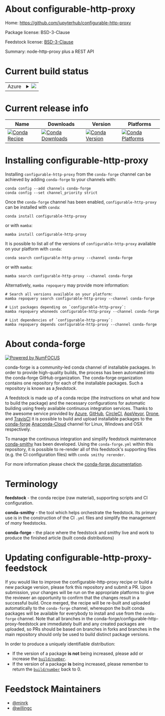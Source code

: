About configurable-http-proxy
=============================

Home: https://github.com/jupyterhub/configurable-http-proxy

Package license: BSD-3-Clause

Feedstock license: [BSD-3-Clause](https://github.com/conda-forge/configurable-http-proxy-feedstock/blob/main/LICENSE.txt)

Summary: node-http-proxy plus a REST API

Current build status
====================


<table>
    
  <tr>
    <td>Azure</td>
    <td>
      <details>
        <summary>
          <a href="https://dev.azure.com/conda-forge/feedstock-builds/_build/latest?definitionId=4648&branchName=main">
            <img src="https://dev.azure.com/conda-forge/feedstock-builds/_apis/build/status/configurable-http-proxy-feedstock?branchName=main">
          </a>
        </summary>
        <table>
          <thead><tr><th>Variant</th><th>Status</th></tr></thead>
          <tbody><tr>
              <td>linux_64_nodejs14</td>
              <td>
                <a href="https://dev.azure.com/conda-forge/feedstock-builds/_build/latest?definitionId=4648&branchName=main">
                  <img src="https://dev.azure.com/conda-forge/feedstock-builds/_apis/build/status/configurable-http-proxy-feedstock?branchName=main&jobName=linux&configuration=linux%20linux_64_nodejs14" alt="variant">
                </a>
              </td>
            </tr><tr>
              <td>linux_64_nodejs16</td>
              <td>
                <a href="https://dev.azure.com/conda-forge/feedstock-builds/_build/latest?definitionId=4648&branchName=main">
                  <img src="https://dev.azure.com/conda-forge/feedstock-builds/_apis/build/status/configurable-http-proxy-feedstock?branchName=main&jobName=linux&configuration=linux%20linux_64_nodejs16" alt="variant">
                </a>
              </td>
            </tr><tr>
              <td>linux_64_nodejs17</td>
              <td>
                <a href="https://dev.azure.com/conda-forge/feedstock-builds/_build/latest?definitionId=4648&branchName=main">
                  <img src="https://dev.azure.com/conda-forge/feedstock-builds/_apis/build/status/configurable-http-proxy-feedstock?branchName=main&jobName=linux&configuration=linux%20linux_64_nodejs17" alt="variant">
                </a>
              </td>
            </tr><tr>
              <td>linux_aarch64_nodejs14</td>
              <td>
                <a href="https://dev.azure.com/conda-forge/feedstock-builds/_build/latest?definitionId=4648&branchName=main">
                  <img src="https://dev.azure.com/conda-forge/feedstock-builds/_apis/build/status/configurable-http-proxy-feedstock?branchName=main&jobName=linux&configuration=linux%20linux_aarch64_nodejs14" alt="variant">
                </a>
              </td>
            </tr><tr>
              <td>linux_aarch64_nodejs16</td>
              <td>
                <a href="https://dev.azure.com/conda-forge/feedstock-builds/_build/latest?definitionId=4648&branchName=main">
                  <img src="https://dev.azure.com/conda-forge/feedstock-builds/_apis/build/status/configurable-http-proxy-feedstock?branchName=main&jobName=linux&configuration=linux%20linux_aarch64_nodejs16" alt="variant">
                </a>
              </td>
            </tr><tr>
              <td>linux_aarch64_nodejs17</td>
              <td>
                <a href="https://dev.azure.com/conda-forge/feedstock-builds/_build/latest?definitionId=4648&branchName=main">
                  <img src="https://dev.azure.com/conda-forge/feedstock-builds/_apis/build/status/configurable-http-proxy-feedstock?branchName=main&jobName=linux&configuration=linux%20linux_aarch64_nodejs17" alt="variant">
                </a>
              </td>
            </tr><tr>
              <td>osx_64_nodejs14</td>
              <td>
                <a href="https://dev.azure.com/conda-forge/feedstock-builds/_build/latest?definitionId=4648&branchName=main">
                  <img src="https://dev.azure.com/conda-forge/feedstock-builds/_apis/build/status/configurable-http-proxy-feedstock?branchName=main&jobName=osx&configuration=osx%20osx_64_nodejs14" alt="variant">
                </a>
              </td>
            </tr><tr>
              <td>osx_64_nodejs16</td>
              <td>
                <a href="https://dev.azure.com/conda-forge/feedstock-builds/_build/latest?definitionId=4648&branchName=main">
                  <img src="https://dev.azure.com/conda-forge/feedstock-builds/_apis/build/status/configurable-http-proxy-feedstock?branchName=main&jobName=osx&configuration=osx%20osx_64_nodejs16" alt="variant">
                </a>
              </td>
            </tr><tr>
              <td>osx_64_nodejs17</td>
              <td>
                <a href="https://dev.azure.com/conda-forge/feedstock-builds/_build/latest?definitionId=4648&branchName=main">
                  <img src="https://dev.azure.com/conda-forge/feedstock-builds/_apis/build/status/configurable-http-proxy-feedstock?branchName=main&jobName=osx&configuration=osx%20osx_64_nodejs17" alt="variant">
                </a>
              </td>
            </tr><tr>
              <td>win_64_nodejs14</td>
              <td>
                <a href="https://dev.azure.com/conda-forge/feedstock-builds/_build/latest?definitionId=4648&branchName=main">
                  <img src="https://dev.azure.com/conda-forge/feedstock-builds/_apis/build/status/configurable-http-proxy-feedstock?branchName=main&jobName=win&configuration=win%20win_64_nodejs14" alt="variant">
                </a>
              </td>
            </tr><tr>
              <td>win_64_nodejs16</td>
              <td>
                <a href="https://dev.azure.com/conda-forge/feedstock-builds/_build/latest?definitionId=4648&branchName=main">
                  <img src="https://dev.azure.com/conda-forge/feedstock-builds/_apis/build/status/configurable-http-proxy-feedstock?branchName=main&jobName=win&configuration=win%20win_64_nodejs16" alt="variant">
                </a>
              </td>
            </tr><tr>
              <td>win_64_nodejs17</td>
              <td>
                <a href="https://dev.azure.com/conda-forge/feedstock-builds/_build/latest?definitionId=4648&branchName=main">
                  <img src="https://dev.azure.com/conda-forge/feedstock-builds/_apis/build/status/configurable-http-proxy-feedstock?branchName=main&jobName=win&configuration=win%20win_64_nodejs17" alt="variant">
                </a>
              </td>
            </tr>
          </tbody>
        </table>
      </details>
    </td>
  </tr>
</table>

Current release info
====================

| Name | Downloads | Version | Platforms |
| --- | --- | --- | --- |
| [![Conda Recipe](https://img.shields.io/badge/recipe-configurable--http--proxy-green.svg)](https://anaconda.org/conda-forge/configurable-http-proxy) | [![Conda Downloads](https://img.shields.io/conda/dn/conda-forge/configurable-http-proxy.svg)](https://anaconda.org/conda-forge/configurable-http-proxy) | [![Conda Version](https://img.shields.io/conda/vn/conda-forge/configurable-http-proxy.svg)](https://anaconda.org/conda-forge/configurable-http-proxy) | [![Conda Platforms](https://img.shields.io/conda/pn/conda-forge/configurable-http-proxy.svg)](https://anaconda.org/conda-forge/configurable-http-proxy) |

Installing configurable-http-proxy
==================================

Installing `configurable-http-proxy` from the `conda-forge` channel can be achieved by adding `conda-forge` to your channels with:

```
conda config --add channels conda-forge
conda config --set channel_priority strict
```

Once the `conda-forge` channel has been enabled, `configurable-http-proxy` can be installed with `conda`:

```
conda install configurable-http-proxy
```

or with `mamba`:

```
mamba install configurable-http-proxy
```

It is possible to list all of the versions of `configurable-http-proxy` available on your platform with `conda`:

```
conda search configurable-http-proxy --channel conda-forge
```

or with `mamba`:

```
mamba search configurable-http-proxy --channel conda-forge
```

Alternatively, `mamba repoquery` may provide more information:

```
# Search all versions available on your platform:
mamba repoquery search configurable-http-proxy --channel conda-forge

# List packages depending on `configurable-http-proxy`:
mamba repoquery whoneeds configurable-http-proxy --channel conda-forge

# List dependencies of `configurable-http-proxy`:
mamba repoquery depends configurable-http-proxy --channel conda-forge
```


About conda-forge
=================

[![Powered by
NumFOCUS](https://img.shields.io/badge/powered%20by-NumFOCUS-orange.svg?style=flat&colorA=E1523D&colorB=007D8A)](https://numfocus.org)

conda-forge is a community-led conda channel of installable packages.
In order to provide high-quality builds, the process has been automated into the
conda-forge GitHub organization. The conda-forge organization contains one repository
for each of the installable packages. Such a repository is known as a *feedstock*.

A feedstock is made up of a conda recipe (the instructions on what and how to build
the package) and the necessary configurations for automatic building using freely
available continuous integration services. Thanks to the awesome service provided by
[Azure](https://azure.microsoft.com/en-us/services/devops/), [GitHub](https://github.com/),
[CircleCI](https://circleci.com/), [AppVeyor](https://www.appveyor.com/),
[Drone](https://cloud.drone.io/welcome), and [TravisCI](https://travis-ci.com/)
it is possible to build and upload installable packages to the
[conda-forge](https://anaconda.org/conda-forge) [Anaconda-Cloud](https://anaconda.org/)
channel for Linux, Windows and OSX respectively.

To manage the continuous integration and simplify feedstock maintenance
[conda-smithy](https://github.com/conda-forge/conda-smithy) has been developed.
Using the ``conda-forge.yml`` within this repository, it is possible to re-render all of
this feedstock's supporting files (e.g. the CI configuration files) with ``conda smithy rerender``.

For more information please check the [conda-forge documentation](https://conda-forge.org/docs/).

Terminology
===========

**feedstock** - the conda recipe (raw material), supporting scripts and CI configuration.

**conda-smithy** - the tool which helps orchestrate the feedstock.
                   Its primary use is in the construction of the CI ``.yml`` files
                   and simplify the management of *many* feedstocks.

**conda-forge** - the place where the feedstock and smithy live and work to
                  produce the finished article (built conda distributions)


Updating configurable-http-proxy-feedstock
==========================================

If you would like to improve the configurable-http-proxy recipe or build a new
package version, please fork this repository and submit a PR. Upon submission,
your changes will be run on the appropriate platforms to give the reviewer an
opportunity to confirm that the changes result in a successful build. Once
merged, the recipe will be re-built and uploaded automatically to the
`conda-forge` channel, whereupon the built conda packages will be available for
everybody to install and use from the `conda-forge` channel.
Note that all branches in the conda-forge/configurable-http-proxy-feedstock are
immediately built and any created packages are uploaded, so PRs should be based
on branches in forks and branches in the main repository should only be used to
build distinct package versions.

In order to produce a uniquely identifiable distribution:
 * If the version of a package **is not** being increased, please add or increase
   the [``build/number``](https://docs.conda.io/projects/conda-build/en/latest/resources/define-metadata.html#build-number-and-string).
 * If the version of a package **is** being increased, please remember to return
   the [``build/number``](https://docs.conda.io/projects/conda-build/en/latest/resources/define-metadata.html#build-number-and-string)
   back to 0.

Feedstock Maintainers
=====================

* [@minrk](https://github.com/minrk/)
* [@willingc](https://github.com/willingc/)

